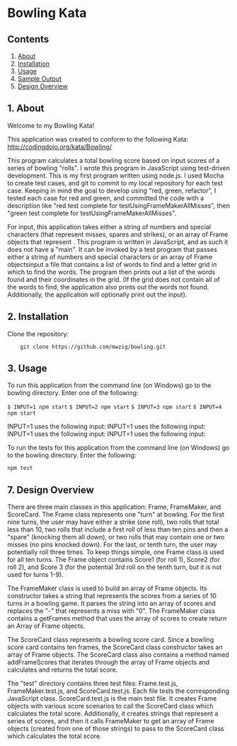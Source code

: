 # Bowling Kata

## Contents
1.  [About](#1-about)
2.  [Installation](#2-installation)
3.  [Usage](#3-usage)
4.  [Sample Output](#4-sample-output)
5.  [Design Overview](#5-design-overview)

## 1. About
Welcome to my Bowling Kata! 

This application was created to conform to the following Kata: 
http://codingdojo.org/kata/Bowling/

This program calculates a total bowling score based on input scores of a series of bowling "rolls".  I wrote this program in JavaScript using test-driven development.  This is my first program written using node.js.  I used Mocha to create test cases, and git to commit to my local repository for each test case.  Keeping in mind the goal to develop using "red, green, refactor", I tested each case for red and green, and committed the code with a description like "red test complete for testUsingFrameMakerAllMisses", then "green test complete for testUsingFrameMakerAllMisses".

For input, this application takes either a string of numbers and special characters (that represent misses, spares and strikes), or an array of Frame objects that represent . This program is written in JavaScript, and as such it does not have a "main".  It can be invoked by a test program that passes either a string of numbers and special characters or an array of Frame objectsinput a file that contains a list of words to find and a letter grid in which to find the words. The program then prints out a list of the words found and their coordinates in the grid.  (If the grid does not contain all of the words to find, the application also prints out the words not found.  Additionally, the application will optionally print out the input).


## 2. Installation
Clone the repository:
```
    git clone https://github.com/mwzig/bowling.git
```

## 3.  Usage

To run this application from the command line (on Windows) go to the bowling directory.  Enter one of the following:

`
$ INPUT=1 npm start
`
`
$ INPUT=2 npm start
`
`
$ INPUT=3 npm start
`
`
$ INPUT=4 npm start
`

INPUT=1 uses the following input:
INPUT=1 uses the following input:
INPUT=1 uses the following input:
INPUT=1 uses the following input:


To run the tests for this application from the command line (on Windows) go to the bowling directory.  Enter the following:

`
npm test
`

## 7. Design Overview

There are three main classes in this application:   Frame, FrameMaker, and ScoreCard.   The Frame class represents one "turn" at bowling.   For the first nine turns, the user may have either a strike (one roll), two rolls that total less than 10, two rolls that include a first roll of less than ten pins and then a "spare" (knocking them all down), or two rolls that may contain one or two misses (no pins knocked down).  For the last, or tenth turn, the user may potentially roll three times.   To keep things simple, one Frame class is used for all ten turns.  The Frame object contains Score1 (for roll 1), Score2 (for roll 2), and Score 3 (for the potential 3rd roll on the tenth turn, but it is not used for turns 1-9).     

The FrameMaker class is used to build an array of Frame objects.  Its constructor takes a string that represents the scores from a series of 10 turns in a bowling game.  It parses the string into an array of scores and replaces the "-" that represents a miss with "0".  The FrameMaker class contains a getFrames method that uses the array of scores to create return an Array of Frame objects.

The ScoreCard class represents a bowling score card.  Since a bowling score card contains ten frames, the ScoreCard class constructor takes an array of Frame objects.  The ScoreCard class also contains a method named addFrameScores that iterates through the array of Frame objects and calculates and returns the total score.

The "test" directory contains three test files:  Frame.test.js, FrameMaker.test.js, and ScoreCard.test.js.
Each file tests the corresponding JavaScript class.  ScoreCard.test.js is the main test file.  It creates Frame objects with various score scenarios to call the ScoreCard class which calculates the total score.  Additionally, it creates strings that represent a series of scores, and then it calls FrameMaker to get an array of Frame objects 
(created from one of those strings) to pass to the ScoreCard class which calculates the total score. 





